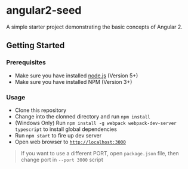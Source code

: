 # angular2-seed

A simple starter project demonstrating the basic concepts of Angular 2.

## Getting Started

### Prerequisites

- Make sure you have installed [node.js](https://nodejs.org/) (Version 5+)
- Make sure you have installed NPM (Version 3+)

### Usage

- Clone this repository
- Change into the clonned directory and run `npm install`
- (Windows Only) Run `npm install -g webpack webpack-dev-server typescript` to install global dependencies
- Run `npm start` to fire up dev server
- Open web browser to [`http://localhost:3000`](http://localhost:3000)

> If you want to use a different PORT, open `package.json` file, then change port in `--port 3000` script
